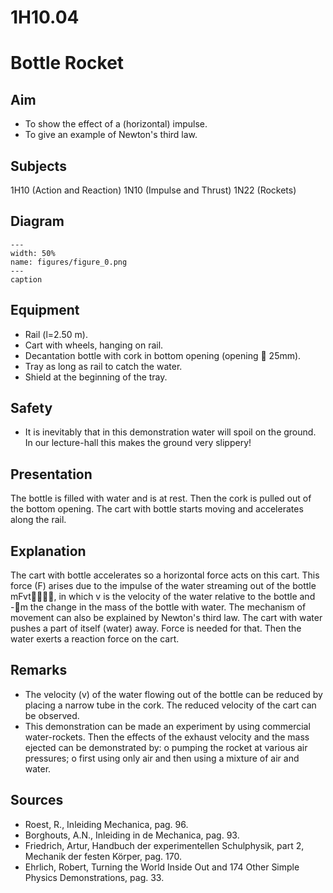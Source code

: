 # 1H10.04 
  # Bottle Rocket 
    
  
## Aim   
 
 *  To show the effect of a (horizontal) impulse. 
 *  To give an example of Newton's third law.
   
  
## Subjects   
 1H10 (Action and Reaction) 1N10 (Impulse and Thrust) 1N22 (Rockets)   
  
## Diagram   
   
```{figure} figures/figure_0.png  
---  
width: 50%  
name: figures/figure_0.png  
---  
caption  
``` 
    
  
## Equipment   
 
 *  Rail (l=2.50 m). 
 *  Cart with wheels, hanging on rail. 
 *  Decantation bottle with cork in bottom opening (opening  25mm). 
 *  Tray as long as rail to catch the water. 
 *  Shield at the beginning of the tray.   
  
## Safety   
 
 *  It is inevitably that in this demonstration water will spoil on the ground. In our lecture-hall this makes the ground very slippery!
      
  
## Presentation   
 The bottle is filled with water and is at rest. Then the cork is pulled out of the bottom opening. The cart with bottle starts moving and accelerates along the rail.    
  
## Explanation   
 The cart with bottle accelerates so a horizontal force acts on this cart. This force (F) arises due to the impulse of the water streaming out of the bottle mFvt, in which v is the velocity of the water relative to the bottle and -m the change in the mass of the bottle with water. The mechanism of movement can also be explained by Newton's third law. The cart with water pushes a part of itself (water) away. Force is needed for that. Then the water exerts a reaction force on the cart.    
  
## Remarks   
 
 *  The velocity (v) of the water flowing out of the bottle can be reduced by placing a narrow tube in the cork. The reduced velocity of the cart can be observed. 
 *  This demonstration can be made an experiment by using commercial water-rockets. Then the effects of the exhaust velocity and the mass ejected can be demonstrated by: o pumping the rocket at various air pressures; o first using only air and then using a mixture of air and
 water.   
  
## Sources   
 
 *  Roest, R., Inleiding Mechanica, pag. 96. 
 *  Borghouts, A.N., Inleiding in de Mechanica, pag. 93. 
 *  Friedrich, Artur, Handbuch der experimentellen Schulphysik, part 2, Mechanik der festen Körper, pag. 170. 
 *  Ehrlich, Robert, Turning the World Inside Out and 174 Other Simple Physics Demonstrations, pag. 33.
  